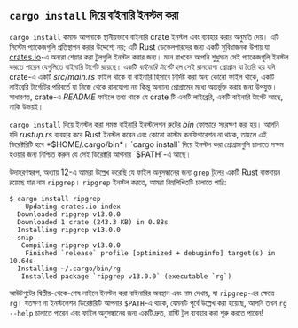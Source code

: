 <!-- Old link, do not remove -->

<a id="installing-binaries-from-cratesio-with-cargo-install"></a>

## `cargo install` দিয়ে বাইনারি ইনস্টল করা

`cargo install` কমান্ড আপনাকে স্থানীয়ভাবে বাইনারি crate ইনস্টল এবং ব্যবহার করার অনুমতি দেয়। এটি সিস্টেম প্যাকেজগুলি প্রতিস্থাপন করার উদ্দেশ্যে নয়; এটি Rust ডেভেলপারদের জন্য একটি সুবিধাজনক উপায় যা [crates.io](https://crates.io/)<!-- ignore -->-এ অন্যরা শেয়ার করা টুলগুলি ইনস্টল করার জন্য। মনে রাখবেন আপনি শুধুমাত্র সেই প্যাকেজগুলি ইনস্টল করতে পারেন যেগুলিতে বাইনারি টার্গেট রয়েছে। একটি _বাইনারি টার্গেট_ হল সেই রানযোগ্য প্রোগ্রাম যা তৈরি হয় যদি crate-এ একটি _src/main.rs_ ফাইল থাকে বা বাইনারি হিসাবে নির্দিষ্ট করা অন্য কোনো ফাইল থাকে, একটি লাইব্রেরি টার্গেটের পরিবর্তে যা নিজে থেকে রানযোগ্য নয় কিন্তু অন্যান্য প্রোগ্রামের মধ্যে অন্তর্ভুক্ত করার জন্য উপযুক্ত। সাধারণত, crate-এ _README_ ফাইলে তথ্য থাকে যে crate টি একটি লাইব্রেরি, একটি বাইনারি টার্গেট আছে, নাকি উভয়ই।

`cargo install` দিয়ে ইনস্টল করা সমস্ত বাইনারি ইনস্টলেশন রুটের _bin_ ফোল্ডারে সংরক্ষণ করা হয়। আপনি যদি _rustup.rs_ ব্যবহার করে Rust ইনস্টল করেন এবং কোনো কাস্টম কনফিগারেশন না থাকে, তাহলে এই ডিরেক্টরিটি হবে *$HOME/.cargo/bin*। `cargo install` দিয়ে ইনস্টল করা প্রোগ্রামগুলি চালাতে সক্ষম হওয়ার জন্য নিশ্চিত করুন যে সেই ডিরেক্টরি আপনার `$PATH`-এ আছে।

উদাহরণস্বরূপ, অধ্যায় 12-এ আমরা উল্লেখ করেছি যে ফাইল অনুসন্ধানের জন্য `grep` টুলের একটি Rust বাস্তবায়ন রয়েছে যার নাম `ripgrep`। `ripgrep` ইনস্টল করতে, আমরা নিম্নলিখিতটি চালাতে পারি:

<!-- manual-regeneration
cargo install something you don't have, copy relevant output below
-->

```console
$ cargo install ripgrep
    Updating crates.io index
  Downloaded ripgrep v13.0.0
  Downloaded 1 crate (243.3 KB) in 0.88s
  Installing ripgrep v13.0.0
--snip--
   Compiling ripgrep v13.0.0
    Finished `release` profile [optimized + debuginfo] target(s) in 10.64s
  Installing ~/.cargo/bin/rg
   Installed package `ripgrep v13.0.0` (executable `rg`)
```

আউটপুটের দ্বিতীয়-থেকে-শেষ লাইনে ইনস্টল করা বাইনারির অবস্থান এবং নাম দেখায়, যা `ripgrep`-এর ক্ষেত্রে `rg`। যতক্ষণ না ইনস্টলেশন ডিরেক্টরিটি আপনার `$PATH`-এ থাকে, যেমনটি পূর্বে উল্লেখ করা হয়েছে, আপনি তখন `rg --help` চালাতে পারেন এবং ফাইল অনুসন্ধানের জন্য একটি দ্রুত, রাস্টি টুল ব্যবহার করা শুরু করতে পারেন!
